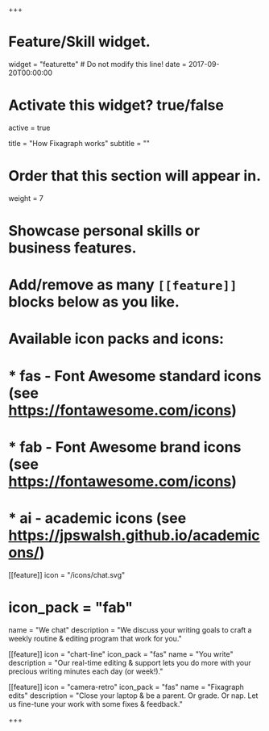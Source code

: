 +++
# Feature/Skill widget.
widget = "featurette"  # Do not modify this line!
date = 2017-09-20T00:00:00

# Activate this widget? true/false
active = true

title = "How Fixagraph works"
subtitle = ""

# Order that this section will appear in.
weight = 7

# Showcase personal skills or business features.
# 
# Add/remove as many `[[feature]]` blocks below as you like.
# 
# Available icon packs and icons:
# * fas - Font Awesome standard icons (see https://fontawesome.com/icons)
# * fab - Font Awesome brand icons (see https://fontawesome.com/icons)
# * ai - academic icons (see https://jpswalsh.github.io/academicons/)

[[feature]]
  icon = "/icons/chat.svg"
  # icon_pack = "fab"
  name = "We chat"
  description = "We discuss your writing goals to craft a weekly routine & editing program that work for you."
  
[[feature]]
  icon = "chart-line"
  icon_pack = "fas"
  name = "You write"
  description = "Our real-time editing & support lets you do more with your precious writing minutes each day (or week!)."  
  
[[feature]]
  icon = "camera-retro"
  icon_pack = "fas"
  name = "Fixagraph edits"
  description = "Close your laptop & be a parent. Or grade. Or nap. Let us fine-tune your work with some fixes & feedback."

+++
